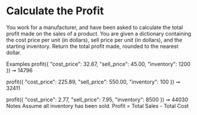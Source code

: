 # Calculate the Profit

You work for a manufacturer, and have been asked to calculate the total profit made on the sales of a product. You are given a dictionary containing the cost price per unit (in dollars), sell price per unit (in dollars), and the starting inventory. Return the total profit made, rounded to the nearest dollar.

Examples
profit({
"cost_price": 32.67,
"sell_price": 45.00,
"inventory": 1200
}) ➞ 14796

profit({
"cost_price": 225.89,
"sell_price": 550.00,
"inventory": 100
}) ➞ 32411

profit({
"cost_price": 2.77,
"sell_price": 7.95,
"inventory": 8500
}) ➞ 44030
Notes
Assume all inventory has been sold.
Profit = Total Sales - Total Cost
